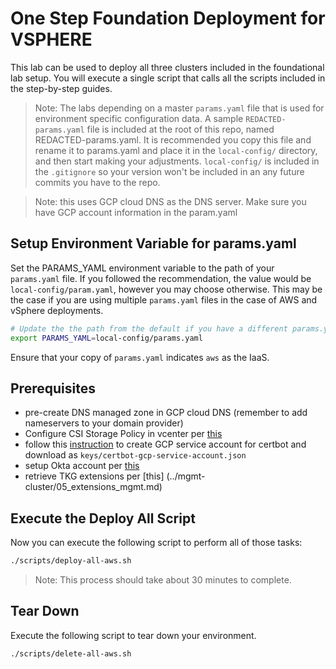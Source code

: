 # One Step Foundation Deployment for VSPHERE

This lab can be used to deploy all three clusters included in the foundational lab setup.  You will execute a single script that calls all the scripts included in the step-by-step guides.  

>Note: The labs depending on a master `params.yaml` file that is used for environment specific configuration data.  A sample `REDACTED-params.yaml` file is included at the root of this repo, named REDACTED-params.yaml.  It is recommended you copy this file and rename it to params.yaml and place it in the `local-config/` directory, and then start making your adjustments.  `local-config/` is included in the `.gitignore` so your version won't be included in an any future commits you have to the repo.

>Note: this uses GCP cloud DNS as the DNS server. Make sure you have GCP account information in the param.yaml

## Setup Environment Variable for params.yaml

Set the PARAMS_YAML environment variable to the path of your `params.yaml` file.  If you followed the recommendation, the value would be `local-config/param.yaml`, however you may choose otherwise.  This may be the case if you are using multiple `params.yaml` files in the case of AWS and vSphere deployments.

```bash
# Update the the path from the default if you have a different params.yaml file name or location.
export PARAMS_YAML=local-config/params.yaml
```

Ensure that your copy of `params.yaml` indicates `aws` as the IaaS.

## Prerequisites
* pre-create DNS managed zone in GCP cloud DNS (remember to add nameservers to your domain provider)  
* Configure CSI Storage Policy in vcenter per [this](../mgmt-cluster/01_install_tkg_mgmt.md) 
* follow this [instruction](https://certbot-dns-google.readthedocs.io/en/stable/) to create GCP service account for certbot and download as `keys/certbot-gcp-service-account.json`
* setup Okta account per [this](../mgmt-cluster/04_okta_mgmt.md)
* retrieve TKG extensions per [this] (../mgmt-cluster/05_extensions_mgmt.md)

## Execute the Deploy All Script

Now you can execute the following script to perform all of those tasks:

```bash
./scripts/deploy-all-aws.sh
```

>Note: This process should take about 30 minutes to complete.

## Tear Down

Execute the following script to tear down your environment.

```bash
./scripts/delete-all-aws.sh
```
